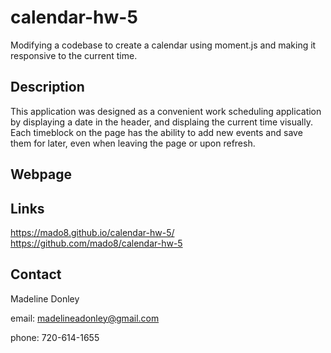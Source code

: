 # calendar-hw-5
Modifying a codebase to create a calendar using moment.js and making it responsive to the current time.

## Description
This application was designed as a convenient work scheduling application by displaying a date in the header, and displaing the current time visually. Each timeblock on the page has the ability to add new events and save them for later, even when leaving the page or upon refresh.

## Webpage

## Links
https://mado8.github.io/calendar-hw-5/
https://github.com/mado8/calendar-hw-5
## Contact
Madeline Donley

email: madelineadonley@gmail.com

phone: 720-614-1655
